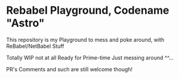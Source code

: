 # Rebabel Playground, Codename "Astro"

This repository is my Playground to mess and poke around, with ReBabel/NetBabel Stuff

Totally WIP not at all Ready for Prime-time Just messing around ^^...

PR's Comments and such are still welcome though!

